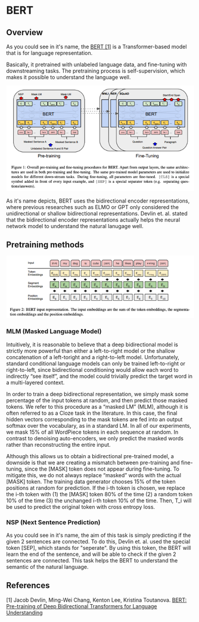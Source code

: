 # BERT

## Overview

As you could see in it's name, the [BERT [1]](https://arxiv.org/abs/1810.04805) is a Transformer-based model that is for language representation.

Basically, it pretrained with unlabeled language data, and fine-tuning with downstreaming tasks. The pretraining process is self-supervision, which makes it possible to understand the language well.

![Pre-training and Fine-tuning](./imgs/pretraining_and_finetuning.png)

As it's name depicts, BERT uses the bidirectional encoder representations, where previous researches such as ELMO or GPT only considered the unidirectional or shallow bidirectional representations. Devlin et. al. stated that the bidirectional encoder representations actually helps the neural network model to understand the natural lanugage well.

## Pretraining methods

![Input data representation](./imgs/input_data_representation.png)

### MLM (Masked Language Model)

Intuitively, it is reasonable to believe that a deep bidirectional model is strictly more powerful than either a left-to-right model or the shallow concatenation of a left-toright and a right-to-left model. Unfortunately, standard conditional language models can only be trained left-to-right or right-to-left, since bidirectional conditioning would allow each word to indirectly “see itself”, and the model could trivially predict the target word in a multi-layered context.

In order to train a deep bidirectional representation, we simply mask some percentage of the input tokens at random, and then predict those masked tokens. We refer to this procedure as a “masked LM” (MLM), although it is often referred to as a Cloze task in the literature. In this case, the final hidden vectors corresponding to the mask tokens are fed into an output softmax over the vocabulary, as in a standard LM. In all of our experiments, we mask 15% of all WordPiece tokens in each sequence at random. In contrast to denoising auto-encoders, we only predict the masked words rather than reconstructing the entire input.

Although this allows us to obtain a bidirectional pre-trained model, a downside is that we are creating a mismatch between pre-training and fine-tuning, since the [MASK] token does not appear during fine-tuning. To mitigate this, we do not always replace “masked” words with the actual [MASK] token. The training data generator chooses 15% of the token positions at random for prediction. If the i-th token is chosen, we replace the i-th token with (1) the [MASK] token 80% of the time (2) a random token 10% of the time (3) the unchanged i-th token 10% of the time. Then, T_i will be used to predict the original token with cross entropy loss.

### NSP (Next Sentence Prediction)

As you could see in it's name, the aim of this task is simply predicting if the given 2 sentences are connected. To do this, Devlin et. al. used the special token [SEP], which stands for "seperate". By using this token, the BERT will learn the end of the sentence, and will be able to check if the given 2 sentences are connected. This task helps the BERT to understand the semantic of the natural language.

## References

[1] Jacob Devlin, Ming-Wei Chang, Kenton Lee, Kristina Toutanova. [BERT: Pre-training of Deep Bidirectional Transformers for Language Understanding](https://arxiv.org/abs/1810.04805)

